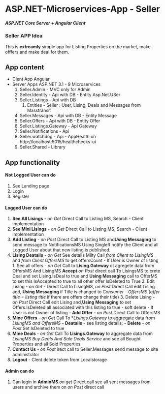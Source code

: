 # ASP.NET-Microservices-App - Seller
##### ASP.NET Core Server + Angular Client

### Seller APP Idea
This is **extreamly** simple app for Listing Properties on the market,
make offfers and make deal for them.

## App content
- Clent App Angular
- Server Apps ASP.NET 3.1 - 9 Microservices
	1. Seller.Admin - MVC only for Admin 
	2. Seller.Identity - Api with DB - Entity Asp.Net.USer
	3. Seller.Listings - Api with DB 
		1. Entities - Seller : User, Lising, Deals and Messages from Masstransit
	4. Seller.Messages - Api with DB - Entity  Message
	5. Seller.Offers - Api with DB - Entity Offer
	6. Seller.Listings.Gateway - Api Gateway
	7. Seller.Notifications - Api
	8. Seller.watchdog - Api - AppHealth on http://localhost:5015/healthchecks-ui
	9. Seller.Shared - Library

## App functionality

#### Not Logged User can do
1. See Landing page
2. Login
3. Register

#### Logged User can do
1. **See All Lisings** - *on Get* Direct Call to Listing MS, Search - Client implementation
2. **See Mini Lisings** - *on Get* Direct Call to Listing MS, Search - Client implementation
3. **Add Listing** - *on Post* Direct Call to Listing MS and**Using Messaging** to send message to NotificationsMS Using SingleR
		notify the Client and all Logged User about that new listing is published.
4. **Lising Deatails** - *on Get* See details Milty Call *from Client to LisingMS* and  *from Client OffersMS* to get offersCount
		- If User is Owner of listing
			 1. See all offers - *on Get* Call to **Lising.Gateway** ot agregete data from OffersMS And LisingMS
				**Accept**	*on Post* direct call To LisingsMS to crete Deal and set Lising.IsDeal to true and
				**Using Messaging** call to OfferMS to set this IsAccepted to true to all other offer IsDeleted to True
			2. Edit Lising - *on Get* - Direct Call to LisingMS, *on Post* Direct Call edit Lising and,
			**Using Messaging** if Title is changed to *Consumer - OffersMS* (*offer title = listing title* if there are offers change thеir title)
			3. Delete Lising - *on Post* Direct Call edit Lising and,**Using Messaging** to set Offers.IsDeleted all associated with this listing 
			to true - soft delete
		- If User is not Owner of listing - **Add Offer** - *on Post* Direct Call to OffersMS
5. **Mine Offers** - *on Get*  Call To **Lisings.Gateway* to aggregate data from  *LisingMS and OffersMS*
		- **Deatails** - see listing details;
		- **Delete** - *on Post* Set IsDeleted to true
6. **Mine Deals** - *on Get*  Call To **Lisings.Gateway** to aggregate data from  *LisingMS Buy Deals And Sale Deals Service*
		and see all Bought Properties and all Sold Properties
7. **Contact Us** - *on Post* irect call to Seller.Messages send message to site administrator 
8. **Logout** - Clent delete token from Localstorage 
	
#### Admin can do
1. Can login in **AdminMS** *on get* Direct call see all sent messages from users and archive them on *on Post* direct call